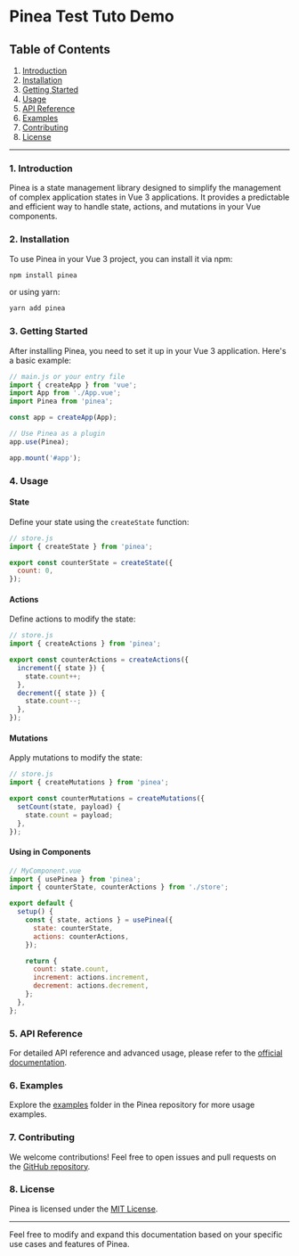 # Pinea Test Tuto Demo

## Table of Contents

1. [Introduction](#introduction)
2. [Installation](#installation)
3. [Getting Started](#getting-started)
4. [Usage](#usage)
5. [API Reference](#api-reference)
6. [Examples](#examples)
7. [Contributing](#contributing)
8. [License](#license)

---

### 1. Introduction <a name="introduction"></a>

Pinea is a state management library designed to simplify the management of complex application states in Vue 3 applications. It provides a predictable and efficient way to handle state, actions, and mutations in your Vue components.

### 2. Installation <a name="installation"></a>

To use Pinea in your Vue 3 project, you can install it via npm:

```bash
npm install pinea
```

or using yarn:

```bash
yarn add pinea
```

### 3. Getting Started <a name="getting-started"></a>

After installing Pinea, you need to set it up in your Vue 3 application. Here's a basic example:

```javascript
// main.js or your entry file
import { createApp } from 'vue';
import App from './App.vue';
import Pinea from 'pinea';

const app = createApp(App);

// Use Pinea as a plugin
app.use(Pinea);

app.mount('#app');
```

### 4. Usage <a name="usage"></a>

#### State

Define your state using the `createState` function:

```javascript
// store.js
import { createState } from 'pinea';

export const counterState = createState({
  count: 0,
});
```

#### Actions

Define actions to modify the state:

```javascript
// store.js
import { createActions } from 'pinea';

export const counterActions = createActions({
  increment({ state }) {
    state.count++;
  },
  decrement({ state }) {
    state.count--;
  },
});
```

#### Mutations

Apply mutations to modify the state:

```javascript
// store.js
import { createMutations } from 'pinea';

export const counterMutations = createMutations({
  setCount(state, payload) {
    state.count = payload;
  },
});
```

#### Using in Components

```javascript
// MyComponent.vue
import { usePinea } from 'pinea';
import { counterState, counterActions } from './store';

export default {
  setup() {
    const { state, actions } = usePinea({
      state: counterState,
      actions: counterActions,
    });

    return {
      count: state.count,
      increment: actions.increment,
      decrement: actions.decrement,
    };
  },
};
```

### 5. API Reference <a name="api-reference"></a>

For detailed API reference and advanced usage, please refer to the [official documentation](#).

### 6. Examples <a name="examples"></a>

Explore the [examples](https://github.com/igortuag/pinea-tests/tree/main/examples) folder in the Pinea repository for more usage examples.

### 7. Contributing <a name="contributing"></a>

We welcome contributions! Feel free to open issues and pull requests on the [GitHub repository](https://github.com/igortuag/pinea-tests).

### 8. License <a name="license"></a>

Pinea is licensed under the [MIT License](https://opensource.org/licenses/MIT).

---

Feel free to modify and expand this documentation based on your specific use cases and features of Pinea.